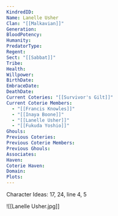 ```yaml
---
KindredID: 
Name: Lanelle Usher
Clan: "[[Malkavian]]"
Generation: 
BloodPotency: 
Humanity: 
PredatorType: 
Regent: 
Sect: "[[Sabbat]]"
Tribe: 
Health: 
Willpower: 
BirthDate: 
EmbraceDate: 
DeathDate: 
Current Coteries: "[[Survivor's Gilt]]"
Current Coterie Members:
  - "[[Francis Knowles]]"
  - "[[Inaya Boone]]"
  - "[[Lanelle Usher]]"
  - "[[Fukuda Yoshio]]"
Ghouls: 
Previous Coteries: 
Previous Coterie Members: 
Previous Ghouls: 
Associates: 
Haven: 
Coterie Haven: 
Domain: 
Plots:
---
```


Character Ideas: 
17, 24, line 4, 5

![[Lanelle Usher.jpg]]